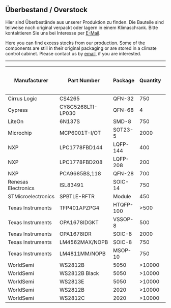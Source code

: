 ## Überbestand / Overstock

Hier sind Überbestände aus unserer Produktion zu finden. 
Die Bauteile sind teilweise noch original verpackt oder lagern in einem Klimaschrank.
Bitte kontaktieren Sie uns bei Interesse per [E-Mail](https://shop.watterott.com/Kontakt).

Here you can find excess stocks from our production.
Some of the components are still in their original packaging or are stored in a climate control cabinet. 
Please contact us by [email](https://shop.watterott.com/Contact), if you are interested.

---
Manufacturer        | Part Number         | Package   | Quantity |Year of Date-Code or Purchase
------------------- | ------------------- | --------- | -------- | ----------------------------
Cirrus Logic        | CS4265              | QFN-32    |    750   | 2020
Cypress             | CY8C5268LTI-LP030   | QFN-68    |      4   | 2017
LiteOn              | 6N137S              | SMD-8     |    750   | 2020
Microchip           | MCP6001T-I/OT       | SOT23-5   |   2000   | 2020
NXP                 | LPC1778FBD144       | LQFP-144  |    400   | 2020
NXP                 | LPC1778FBD208       | LQFP-208  |    200   | 2020
NXP                 | PCA9685BS,118       | QFN-28    |    700   | 2020
Renesas Electronics | ISL83491            | SOIC-14   |    750   | 2020
STMicroelectronics  | SPBTLE-RFTR         | Module    |    450   | 2017
Texas Instruments   | TFP401APZPG4        | HTQFP-100 |   >500   | 
Texas Instruments   | OPA1678IDGKT        | VSSOP-8   |    500   | 2020
Texas Instruments   | OPA1678IDR          | SOIC-8    |   2000   | 2020
Texas Instruments   | LM4562MAX/NOPB      | SOIC-8    |    750   | 2020
Texas Instruments   | LM4811MM/NOPB       | MSOP-10   |    750   | 2020
WorldSemi           | WS2812B             | 5050      |  >10000  | 2020
WorldSemi           | WS2812B Black       | 5050      |  >10000  | 2020
WorldSemi           | WS2813E             | 5050      |  >10000  | 2020
WorldSemi           | WS2812B             | 2020      |  >10000  | 2020
WorldSemi           | WS2812C             | 2020      |  >10000  | 2020
